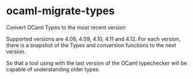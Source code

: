 # ocaml-migrate-types

Convert OCaml Types to the most recent version

Supported versions are 4.08, 4.09, 4.10, 4.11 and 4.12. For each version, there is a snapshot of the Types and conversion functions to the next version.

So that a tool using with the last version of the OCaml typechecker will be capable of understanding older types.
